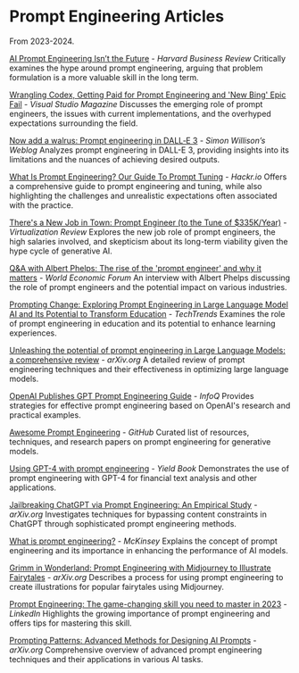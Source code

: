 # Prompt Engineering Articles 

From 2023-2024.

[AI Prompt Engineering Isn’t the Future](https://hbr.org/2023/04/ai-prompt-engineering-isnt-the-future) - *Harvard Business Review*
Critically examines the hype around prompt engineering, arguing that problem formulation is a more valuable skill in the long term.

[Wrangling Codex, Getting Paid for Prompt Engineering and 'New Bing' Epic Fail](https://visualstudiomagazine.com/articles/2023/02/15/wrangling-codex-getting-paid-for-prompt-engineering.aspx) - *Visual Studio Magazine*
Discusses the emerging role of prompt engineers, the issues with current implementations, and the overhyped expectations surrounding the field.

[Now add a walrus: Prompt engineering in DALL‑E 3](https://simonwillison.net/2023/07/12/prompt-engineering-dalle/) - *Simon Willison’s Weblog*
Analyzes prompt engineering in DALL-E 3, providing insights into its limitations and the nuances of achieving desired outputs.

[What Is Prompt Engineering? Our Guide To Prompt Tuning](https://hackr.io/blog/prompt-engineering-guide) - *Hackr.io*
Offers a comprehensive guide to prompt engineering and tuning, while also highlighting the challenges and unrealistic expectations often associated with the practice.

[There's a New Job in Town: Prompt Engineer (to the Tune of $335K/Year)](https://virtualizationreview.com/articles/2023/01/25/new-job-prompt-engineer.aspx) - *Virtualization Review*
Explores the new job role of prompt engineers, the high salaries involved, and skepticism about its long-term viability given the hype cycle of generative AI.

[Q&A with Albert Phelps: The rise of the 'prompt engineer' and why it matters](https://www.weforum.org/agenda/2023/01/the-rise-of-the-prompt-engineer-and-why-it-matters/) - *World Economic Forum*
An interview with Albert Phelps discussing the role of prompt engineers and the potential impact on various industries.

[Prompting Change: Exploring Prompt Engineering in Large Language Model AI and Its Potential to Transform Education](https://link.springer.com/article/10.1007/s11528-023-00714-2) - *TechTrends*
Examines the role of prompt engineering in education and its potential to enhance learning experiences.

[Unleashing the potential of prompt engineering in Large Language Models: a comprehensive review](https://ar5iv.org/abs/2305.13860) - *arXiv.org*
A detailed review of prompt engineering techniques and their effectiveness in optimizing large language models.

[OpenAI Publishes GPT Prompt Engineering Guide](https://www.infoq.com/articles/openai-publishes-gpt-prompt-engineering-guide/) - *InfoQ*
Provides strategies for effective prompt engineering based on OpenAI's research and practical examples.

[Awesome Prompt Engineering](https://github.com/promptslab/Awesome-Prompt-Engineering) - *GitHub*
Curated list of resources, techniques, and research papers on prompt engineering for generative models.

[Using GPT-4 with prompt engineering](https://solutions.yieldbook.com/content/dam/yieldbook/en_us/documents/publications/using-chatgpt-with-prompt-engineering.pdf) - *Yield Book*
Demonstrates the use of prompt engineering with GPT-4 for financial text analysis and other applications.

[Jailbreaking ChatGPT via Prompt Engineering: An Empirical Study](https://arxiv.org/abs/2305.13860) - *arXiv.org*
Investigates techniques for bypassing content constraints in ChatGPT through sophisticated prompt engineering methods.

[What is prompt engineering?](https://www.mckinsey.com/business-functions/mckinsey-digital/our-insights/what-is-prompt-engineering) - *McKinsey*
Explains the concept of prompt engineering and its importance in enhancing the performance of AI models.

[Grimm in Wonderland: Prompt Engineering with Midjourney to Illustrate Fairytales](https://arxiv.org/abs/2305.13860) - *arXiv.org*
Describes a process for using prompt engineering to create illustrations for popular fairytales using Midjourney.

[Prompt Engineering: The game-changing skill you need to master in 2023](https://www.linkedin.com/pulse/prompt-engineering-game-changing-skill-you-need-master-2023-alexander-yu) - *LinkedIn*
Highlights the growing importance of prompt engineering and offers tips for mastering this skill.

[Prompting Patterns: Advanced Methods for Designing AI Prompts](https://arxiv.org/abs/2302.11382) - *arXiv.org*
Comprehensive overview of advanced prompt engineering techniques and their applications in various AI tasks.
```
